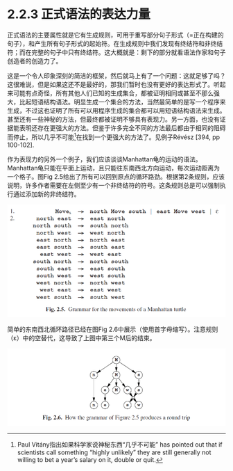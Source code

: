 # 2.2.3 正式语法的表达力量

正式语法的主要属性就是它有生成规则，可用于重写部分句子形式（=正在构建的句子），和产生所有句子形式的起始符。在生成规则中我们发现有终结符和非终结符；而在完整的句子中只有终结符。这大概就是：剩下的部分就看语法作家和句子创造者的创造力了。

这是一个令人印象深刻的简洁的框架，然后就马上有了一个问题：这就足够了吗？这很难说，但是如果这还不是最好的，那我们暂时也没有更好的表达形式了。听起来可能有点奇怪，所有其他人们已知的生成集合，都被证明相同或甚至不那么强大，比起短语结构语法。明显生成一个集合的方法，当然最简单的是写一个程序来生成，不过这也证明了所有可以用程序生成的集合都可以用短语结构语法来生成。甚至还有一些神秘的方法，但最终都被证明不够具有表现力。另一方面，也没有证据能表明还存在更强大的方法。但鉴于许多完全不同的方法最后都由于相同的阻碍而停止，所以几乎不可能[^1]在找到一个更强大的方法了。见例子Révész [394, pp 100-102].

作为表现力的另外一个例子，我们应该谈谈Manhattan龟的运动的语法。 Manhattan龟只能在平面上运动，且只能往东南西北方向运动，每次运动距离为一个格子。图Fig 2.5给出了所有可以回到原点的循环路劲。根据第2条规则，应该说明，许多作者需要在左侧至少有一个非终结符的符号。这条规则总是可以强制执行通过添加新的非终结符。

![Fig 2.5](../../img/2.2.3_1-Fig.2.5.png)

简单的东南西北循环路径已经在图Fig 2.6中展示（使用首字母缩写）。注意规则（ε）中的空替代，这导致了上图中第三个M后的结束。

![Fig 2.6](../../img/2.2.3_2-Fig.2.6.png)


[^1]: Paul Vitány指出如果科学家说神秘东西“几乎不可能” has pointed out that if scientists call something “highly unlikely” they are still generally not willing to bet a year’s salary on it, double or quit.
